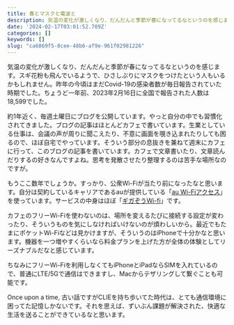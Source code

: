 ```yaml
---
title: 春とマスクと電波と
description: 気温の変化が激しくなり、だんだんと季節が春になってるなというのを感じます。スギ花粉も飛んでいるようで、ひさしぶりにマスクをつけたという人もいるかもしれません。
date: '2024-02-17T03:01:52.709Z'
categories: []
keywords: []
slug: "ca6869f5-8cee-48b6-af9e-961f02981226"
---
```

気温の変化が激しくなり、だんだんと季節が春になってるなというのを感じます。スギ花粉も飛んでいるようで、ひさしぶりにマスクをつけたという人もいるかもしれません。昨年の今頃はまだCovid-19の感染者数が毎日報告されていた時期でした。ちょうど一年前、2023年2月16日に全国で報告された人数は18,599でした。

約1年近く、毎週土曜日にブログを公開しています。やっと自分の中でも習慣化されてきました。ブログの記事はほとんどカフェで書いています。生業としている仕事は、会議の声が周りに聞こえたり、不意に画面を覗き込まれたりしても困るので、ほぼ自宅でやっています。そういう部分の息抜きを兼ねて週末にカフェに行って、このブログの記事を書いています。カフェで文章書いたり、文章読んだりするの好きなんですよね。思考を発散させたり整理するのは苦手な場所なのですが。

もうここ数年でしょうか。すっかり、公衆Wi-Fiが当たり前になったなと思います。自分は契約しているキャリアであるauが提供している「[au Wi-Fiアクセス](https://au.wi2.ne.jp/smartpass/)」を使っています。サービスの中身はほぼ「[ギガぞうWi-fi](https://wi2.co.jp/personal/gigazo/)」です。

カフェのフリーWi-Fiを使わないのは、場所を変えるたびに接続する設定が変わったり、そういうものを気にしなければいけないのが煩わしいから。最近でもたまにポケットWi-Fiなどは見かけますが、そういうのはiPhoneで十分かなと思います。機器を一つ増やすくらいなら料金プランを上げた方が全体の体験としてリーズナブルだなと感じています。

ちなみにフリーWi-Fiを利用しなくてもiPhoneとiPadならSIMを入れているので、普通にLTE/5Gで通信はできますし、Macからテザリングして繋ぐことも可能です。

Once upon a time, 古い話ですがCLIEを持ち歩いてた時代は、とても通信環境に困ってた記憶しかないです。それを思えば、ずいぶん課題が解決された、快適な生活を送ることができているなと思います。